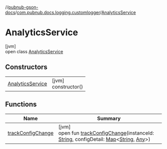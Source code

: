 //[pubnub-gson-docs](../../../index.md)/[com.pubnub.docs.logging.customlogger](../index.md)/[AnalyticsService](index.md)

# AnalyticsService

[jvm]\
open class [AnalyticsService](index.md)

## Constructors

| | |
|---|---|
| [AnalyticsService](-analytics-service.md) | [jvm]<br>constructor() |

## Functions

| Name | Summary |
|---|---|
| [trackConfigChange](track-config-change.md) | [jvm]<br>open fun [trackConfigChange](track-config-change.md)(instanceId: [String](https://docs.oracle.com/javase/8/docs/api/java/lang/String.html), configDetail: [Map](https://docs.oracle.com/javase/8/docs/api/java/util/Map.html)&lt;[String](https://docs.oracle.com/javase/8/docs/api/java/lang/String.html), [Any](https://kotlinlang.org/api/core/kotlin-stdlib/kotlin/-any/index.html)&gt;) |
